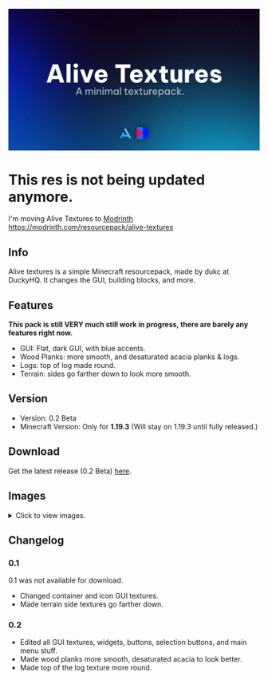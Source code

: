 ![Banner](/images/banner.png)

# This res is not being updated anymore.

I'm moving Alive Textures to [Modrinth](https://modrinth.com/resourcepack/alive-textures)
https://modrinth.com/resourcepack/alive-textures

## Info

Alive textures is a simple Minecraft resourcepack, made by dukc at DuckyHQ. It changes the GUI, building blocks, and more.

## Features

**This pack is still VERY much still work in progress, there are barely any features right now.**

- GUI: Flat, dark GUI, with blue accents.
- Wood Planks: more smooth, and desaturated acacia planks & logs.
- Logs: top of log made round.
- Terrain: sides go farther down to look more smooth.

## Version

- Version: 0.2 Beta
- Minecraft Version: Only for **1.19.3** (Will stay on 1.19.3 until fully released.)

## Download

Get the latest release (0.2 Beta) [here](https://github.com/dukcc/AliveTextures/releases/tag/v.0.2-beta).

## Images

<details>

  <summary>Click to view images.</summary>
  
  ![wood.png](/images/wood.png)
  ![creative.png](/images/creative.png)
  ![hotbar.png](/images/hotbar.png)
  ![survival.png](/images/survival.png)
  ![menu.jpg](/images/menu.jpg)
  ![anvil.png](/images/anvil.png)
  ![beacon.png](/images/beacon.png)
  ![book.png](/images/book.png)
  
</details>

## Changelog

### 0.1
0.1 was not available for download.
- Changed container and icon GUI textures.
- Made terrain side textures go farther down.

### 0.2
- Edited all GUI textures, widgets, buttons, selection buttons, and main menu stuff.
- Made wood planks more smooth, desaturated acacia to look better.
- Made top of the log texture more round.
